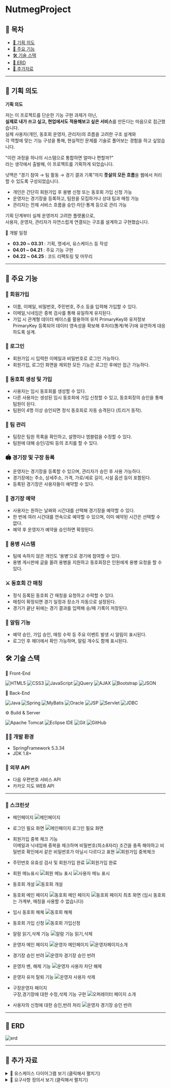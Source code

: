 # NutmegProject

## 📑 목차
- [📌 기획 의도](#-기획-의도)
- [🔑 주요 기능](#-주요-기능)  
- [🛠️ 기술 스택](#️-기술-스택)  
- [🧾 ERD](#-erd)  
- [🧾 추가자료](#-추가-자료)  

---

## 📌 기획 의도

**기획 의도**

저는 이 프로젝트를 단순한 기능 구현 과제가 아닌,  
**실제로 내가 쓰고 싶고, 현업에서도 적용해보고 싶은 서비스**를 만든다는 마음으로 접근했습니다.  
실제 사용자(개인, 동호회 운영자, 관리자)의 흐름을 고려한 구조 설계와  
각 역할에 맞는 기능 구성을 통해, 현실적인 문제를 기술로 풀어보는 경험을 하고 싶었습니다.

"이런 과정을 하나의 시스템으로 통합하면 얼마나 편할까?"  
라는 생각에서 출발해, 이 프로젝트를 기획하게 되었습니다.

넛맥은 “경기 참여 → 팀 활동 → 경기 결과 기록”까지 **풋살의 모든 흐름**을 웹에서 처리할 수 있도록 구성되었습니다.

- 개인은 간단히 회원가입 후 용병 신청 또는 동호회 가입 신청 가능
- 운영자는 경기장을 등록하고, 팀원을 모집하거나 상대 팀과 매칭 가능
- 관리자는 전체 서비스 흐름을 승인·차단·통계 등으로 관리 가능

기획 단계부터 실제 운영까지 고려한 플랫폼으로,  
사용자, 운영자, 관리자가 자연스럽게 연결되는 구조를 설계하고 구현했습니다.

 📅 개발 일정

- **03.20 ~ 03.31** : 기획, 명세서, 유스케이스 등 작성
- **04.01 ~ 04.21** : 주요 기능 구현
- **04.22 ~ 04.25** : 코드 리팩토링 및 마무리

---

## 🔑 주요 기능

### 📝 회원가입
- 이름, 이메일, 비밀번호, 주민번호, 주소 등을 입력해 가입할 수 있다.
- 이메일,닉네임은 중복 검사를 통해 유일하게 유지된다.
- 가입 시 관계형 데이터 베이스를 활용하여 유저 PrimaryKey와 유저정보 PrimaryKey 등록되어
  데이터 영속성을 확보해 후처리(통계/복구)에 유연하게 대응하도록 설계.

### 🔐 로그인
- 회원가입 시 입력한 이메일과 비밀번호로 로그인 가능하다.
- 회원가입, 로그인 화면을 제외한 모든 기능은 로그인 후에만 접근 가능하다.

### 🏃 동호회 생성 및 가입
- 사용자는 임시 동호회를 생성할 수 있다.
- 다른 사용자는 생성된 임시 동호회에 가입 신청할 수 있고, 동호회장의 승인을 통해 팀원이 된다.
- 팀원이 4명 이상 승인되면 정식 동호회로 자동 승격된다 (트리거 동작).

### 👥 팀 관리
- 팀장은 팀원 목록을 확인하고, 설명이나 엠블럼을 수정할 수 있다.
- 팀원에 대해 승인/강퇴 등의 조치를 할 수 있다.

### 🏟️ 경기장 및 구장 등록
- 운영자는 경기장을 등록할 수 있으며, 관리자가 승인 후 사용 가능하다.
- 경기장에는 주소, 상세주소, 가격, 가로/세로 길이, 시설 옵션 등이 포함된다.
- 등록된 경기장은 사용자들이 예약할 수 있다.

### 📆 경기장 예약
- 사용자는 원하는 날짜와 시간대를 선택해 경기장을 예약할 수 있다.
- 한 번에 여러 시간대를 연속으로 예약할 수 있으며, 이미 예약된 시간은 선택할 수 없다.
- 예약 후 운영자가 예약을 승인하면 확정된다.

### 🧍 용병 시스템
- 팀에 속하지 않은 개인도 ‘용병’으로 경기에 참여할 수 있다.
- 용병 게시판에 글을 올려 용병을 지원하고 동호회장은 인원에게 용병 요청을 할 수 있다.

### ⚔️ 동호회 간 매칭
- 정식 등록된 동호회 간 매칭을 요청하고 수락할 수 있다.
- 매칭이 확정되면 경기 일정과 장소가 자동으로 설정된다.
- 경기가 끝난 뒤에는 경기 결과를 입력해 승/패 기록이 저장된다.

### 🔔 알림 기능
- 예약 승인, 가입 승인, 매칭 수락 등 주요 이벤트 발생 시 알림이 표시된다.
- 로그인 후 헤더에서 확인 가능하며, 알림 개수도 함께 표시된다.


## 🛠️ 기술 스택

🎨 Front-End

![HTML5](https://img.shields.io/badge/HTML5-E34F26?style=for-the-badge&logo=html5&logoColor=white)
![CSS3](https://img.shields.io/badge/CSS3-1572B6?style=for-the-badge&logo=css3&logoColor=white)
![JavaScript](https://img.shields.io/badge/JavaScript-F7DF1E?style=for-the-badge&logo=javascript&logoColor=black)
![jQuery](https://img.shields.io/badge/jQuery-0769AD?style=for-the-badge&logo=jquery&logoColor=white)
![AJAX](https://img.shields.io/badge/AJAX-007FFF?style=for-the-badge&logo=fastapi&logoColor=white)
![Bootstrap](https://img.shields.io/badge/Bootstrap-7952B3?style=for-the-badge&logo=bootstrap&logoColor=white)
![JSON](https://img.shields.io/badge/JSON-000000?style=for-the-badge&logo=json&logoColor=white)

🧩 Back-End

![Java](https://img.shields.io/badge/Java-007396?style=for-the-badge&logo=java&logoColor=white)
![Spring](https://img.shields.io/badge/Spring-6DB33F?style=for-the-badge&logo=spring&logoColor=white)
![MyBatis](https://img.shields.io/badge/MyBatis-000000?style=for-the-badge&logo=mybatis&logoColor=white)
![Oracle](https://img.shields.io/badge/Oracle-F80000?style=for-the-badge&logo=oracle&logoColor=white)
![JSP](https://img.shields.io/badge/JSP-00599C?style=for-the-badge&logo=java&logoColor=white)
![Servlet](https://img.shields.io/badge/Servlet-6E4C13?style=for-the-badge&logo=java&logoColor=white)
![JDBC](https://img.shields.io/badge/JDBC-007396?style=for-the-badge&logo=java&logoColor=white)

⚙️ Build & Server

![Apache Tomcat](https://img.shields.io/badge/Tomcat-F8DC75?style=for-the-badge&logo=apachetomcat&logoColor=black)
![Eclipse IDE](https://img.shields.io/badge/Eclipse-2C2255?style=for-the-badge&logo=eclipseide&logoColor=white)
![Git](https://img.shields.io/badge/Git-F05032?style=for-the-badge&logo=git&logoColor=white)
![GitHub](https://img.shields.io/badge/GitHub-181717?style=for-the-badge&logo=github&logoColor=white)

<!--
### 📱 어플리케이션
- Java
- JSP (Java Server Pages)
- Servlet
- HTML5 / CSS3 / JavaScript
- jQuery / AJAX

### 🧩 Database
- Oracle
- JDBC(Java Database Connectivity)
- MyBatis(SQL Mapper Framework)

### 🧾 주요 라이브러리
- Spring Framework
- MyBatis (SQL 매핑)
- jQuery (DOM 조작 / AJAX 통신)
- Daum 주소 API (우편번호 검색)

### ☁️ 서버
- Apache Tomcat 8.x
-->
### 🧑‍💻 개발 환경
- SpringFramework 5.3.34
- JDK 1.8+

### 🔗 외부 API
- 다음 우편번호 서비스 API
- 카카오 지도 WEB API

---
### 📱 스크린샷
- 메인페이지
![메인페이지](https://github.com/user-attachments/assets/758d3578-4afb-4fe3-8b4e-05192bc051ec)

- 로그인 필요 화면
![메인페이지 로그인 필요 화면](https://github.com/user-attachments/assets/c97c432d-2984-45ec-8f5d-77aaf990eb66)

- 회원가입 중복 체크 기능 <br>
이메일과 닉네임에 중복을 체크하며 비밀번호(최소8자리) 조건을 충족 해야하고 비밀번호 확인에서 같은 비밀번호가 아닐시 다르다고 표현
![회원가입 중복체크](https://github.com/user-attachments/assets/17cc19b9-06d4-4c5e-b8d1-1e162485dd6e)


- 주민번호 유효성 검사 및 회원가입 완료
![회원가입 완료](https://github.com/user-attachments/assets/367e26dd-df5d-4054-9297-1d4258882a7f)

- 회원 메뉴표시
![회원 메뉴 표시](https://github.com/user-attachments/assets/b0a8b2d0-a279-46f2-ab14-56753a614371)
![사용자 메뉴 표시](https://github.com/user-attachments/assets/6e88344b-bde7-4a86-b8b1-3b8da04aa0f8)

- 동호회 개설
![동호회 개설](https://github.com/user-attachments/assets/0991e585-25e2-4f0c-ac68-a62202faaf5b)

- 동호회 메인 페이지
![동호회 메인 페이지](https://github.com/user-attachments/assets/f9befd15-6501-41b4-a65d-12fdd650cfac) 
![동호회 페이지 최초 화면](https://github.com/user-attachments/assets/c23396ce-99c8-4824-bbb8-c3e42807dee2)
(임시 동호회는 가계부, 매칭을 사용할 수 없습니다)

- 임시 동호회 해체
![동호회 해체](https://github.com/user-attachments/assets/12baf565-6aa4-4c20-968a-e92a8356d16a)




- 동호회 가입 신청
![동호회 가입신청](https://github.com/user-attachments/assets/39dd34b7-711e-473a-990e-f457e5b13477)

- 알람 읽기,삭제 기능
![알람 기능 읽기,삭제](https://github.com/user-attachments/assets/baed6cb4-4fb6-460d-a185-98cee637c293)







- 운영자 메인 페이지
![운영자 메인페이지](https://github.com/user-attachments/assets/a9dcdc96-296f-459c-b2d0-f7589dceed91)
![운영자페이지소개](https://github.com/user-attachments/assets/e5f6e6a6-c0a0-4b5b-860a-127e4c5ceca2)

- 경기장 승인 반려
![운영자 경기장 승인 반려](https://github.com/user-attachments/assets/0daf60d5-f16f-44d5-9bb3-5b23a81cbbe2)

- 운영자 벤, 해제 기능
![운영자 사용자 차단 해제](https://github.com/user-attachments/assets/a1f65cda-14fb-42c1-841c-bfd6135b53e5)

- 운영자 유저 탈퇴 기능
![운영자 사용자 삭제](https://github.com/user-attachments/assets/6e66a1be-414d-4db5-a42b-09287a9ec7d9)


- 구장운영자 페이지 <br>
구장,경기장에 대한 수정,삭제 기능 구현
![오퍼레이터 페이지 소개](https://github.com/user-attachments/assets/2e4e5aef-ad03-4ca9-876a-09538eae01d8)

- 사용자의 신청에 대한 승인,반려 처리
![운영자 경기장 승인 반려](https://github.com/user-attachments/assets/40a2de7f-312a-4b90-b2d8-51968e5d9311)


---

## 🧾 ERD

![erd](https://github.com/user-attachments/assets/9bca468a-02cf-4bab-ab69-4e597626c737)



---
## 🧾 추가 자료

<details>
<summary>📄 유스케이스 다이어그램 보기 (클릭해서 펼치기)</summary>

<br>

<img src="https://github.com/user-attachments/assets/c117d097-6eb5-448a-abc0-3113ef3de253" alt="유스케이스 다이어그램" width="100%"/>

</details>

<details>
<summary>📄 요구사항 정의서 보기 (클릭해서 펼치기)</summary>

<br>

<img src="https://github.com/user-attachments/assets/eb01684e-faf7-4456-883a-f66b3ae99234" alt="유스케이스 다이어그램" width="100%"/>

</details>


